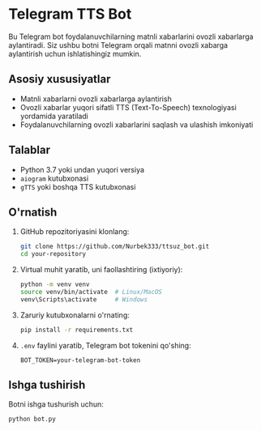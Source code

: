 # Telegram TTS Bot

Bu Telegram bot foydalanuvchilarning matnli xabarlarini ovozli xabarlarga aylantiradi. Siz ushbu botni Telegram orqali matnni ovozli xabarga aylantirish uchun ishlatishingiz mumkin.

## Asosiy xususiyatlar

- Matnli xabarlarni ovozli xabarlarga aylantirish
- Ovozli xabarlar yuqori sifatli TTS (Text-To-Speech) texnologiyasi yordamida yaratiladi
- Foydalanuvchilarning ovozli xabarlarini saqlash va ulashish imkoniyati

## Talablar

- Python 3.7 yoki undan yuqori versiya
- `aiogram` kutubxonasi
- `gTTS` yoki boshqa TTS kutubxonasi

## O'rnatish

1. GitHub repozitoriyasini klonlang:

    ```bash
    git clone https://github.com/Nurbek333/ttsuz_bot.git
    cd your-repository
    ```

2. Virtual muhit yaratib, uni faollashtiring (ixtiyoriy):

    ```bash
    python -m venv venv
    source venv/bin/activate  # Linux/MacOS
    venv\Scripts\activate     # Windows
    ```

3. Zaruriy kutubxonalarni o'rnating:

    ```bash
    pip install -r requirements.txt
    ```

4. `.env` faylini yaratib, Telegram bot tokenini qo'shing:

    ```
    BOT_TOKEN=your-telegram-bot-token
    ```

## Ishga tushirish

Botni ishga tushurish uchun:

```bash
python bot.py
